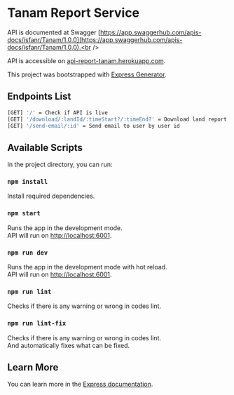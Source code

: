# Tanam Report Service

API is documented at Swagger [https://app.swaggerhub.com/apis-docs/isfanr/Tanam/1.0.0](https://app.swaggerhub.com/apis-docs/isfanr/Tanam/1.0.0).<br />

API is accessible on [api-report-tanam.herokuapp.com](https://api-report-tanam.herokuapp.com).<br />

This project was bootstrapped with [Express Generator](https://expressjs.com/en/starter/generator.html).

## Endpoints List

``` bash
[GET] '/' = Check if API is live
[GET] '/download/:landId/:timeStart?/:timeEnd?' = Download land report by land id
[GET] '/send-email/:id' = Send email to user by user id
```

## Available Scripts

In the project directory, you can run:

### `npm install`

Install required dependencies.

### `npm start`

Runs the app in the development mode.<br />
API will run on [http://localhost:6001](http://localhost:6001).

### `npm run dev`

Runs the app in the development mode with hot reload.<br />
API will run on [http://localhost:6001](http://localhost:6001).

### `npm run lint`

Checks if there is any warning or wrong in codes lint.

### `npm run lint-fix`

Checks if there is any warning or wrong in codes lint.<br />
And automatically fixes what can be fixed.

## Learn More

You can learn more in the [Express documentation](https://expressjs.com/).